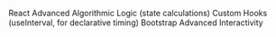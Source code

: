 React
Advanced Algorithmic Logic (state calculations)
Custom Hooks (useInterval, for declarative timing)
Bootstrap
Advanced Interactivity
